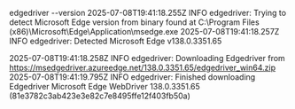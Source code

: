 edgedriver --version
2025-07-08T19:41:18.255Z INFO edgedriver: Trying to detect Microsoft Edge version from binary found at C:\Program Files (x86)\Microsoft\Edge\Application\msedge.exe
2025-07-08T19:41:18.257Z INFO edgedriver: Detected Microsoft Edge v138.0.3351.65
 
2025-07-08T19:41:18.258Z INFO edgedriver: Downloading Edgedriver from https://msedgedriver.azureedge.net/138.0.3351.65/edgedriver_win64.zip
2025-07-08T19:41:19.795Z INFO edgedriver: Finished downloading Edgedriver
Microsoft Edge WebDriver 138.0.3351.65 (81e3782c3ab423e3e82c7e8495ffe12f403fb50a)
